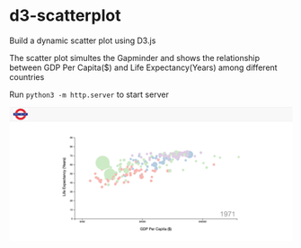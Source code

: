 # d3-scatterplot
Build a dynamic scatter plot using D3.js

The scatter plot simultes the Gapminder and shows the relationship between GDP Per Capita($) and Life Expectancy(Years) among different countries

Run ```python3 -m http.server``` to start server

![Alt text](img/gapminder.png?raw=true "Title")

